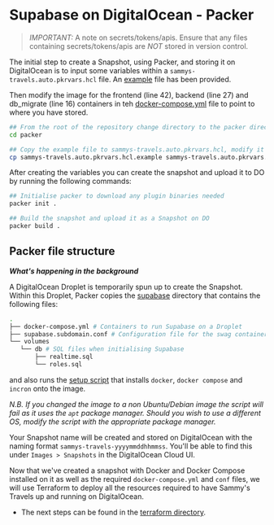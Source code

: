 # Supabase on DigitalOcean - Packer

> _IMPORTANT:_ A note on secrets/tokens/apis. Ensure that any files containing secrets/tokens/apis are _NOT_ stored in version control.

The initial step to create a Snapshot, using Packer, and storing it on DigitalOcean is to input some variables within a `sammys-travels.auto.pkrvars.hcl` file. An [example](./sammys-travels.auto.pkrvars.hcl.example) file has been provided.

Then modify the image for the frontend (line 42), backend (line 27) and db_migrate (line 16) containers in teh [docker-compose.yml](./sammys_travels/docker-compose.yml) file to point to where you have stored.


```bash
## From the root of the repository change directory to the packer directory
cd packer

## Copy the example file to sammys-travels.auto.pkrvars.hcl, modify it with your own variables and save
cp sammys-travels.auto.pkrvars.hcl.example sammys-travels.auto.pkrvars.hcl
```

After creating the variables you can create the snapshot and upload it to DO by running the following commands:

```bash
## Initialise packer to download any plugin binaries needed
packer init .

## Build the snapshot and upload it as a Snapshot on DO
packer build .
```

## Packer file structure

**_What's happening in the background_**

A DigitalOcean Droplet is temporarily spun up to create the Snapshot. Within this Droplet, Packer copies the [supabase](./packer/supabase) directory that contains the following files:

 ```bash
 .
├── docker-compose.yml # Containers to run Supabase on a Droplet
├── supabase.subdomain.conf # Configuration file for the swag container (runs nginx)
└── volumes
    └── db # SQL files when initialising Supabase
        ├── realtime.sql
        └── roles.sql
 ```

and also runs the [setup script](./packer/scripts/setup.sh) that installs `docker`, `docker compose` and `incron` onto the image.

_N.B. If you changed the image to a non Ubuntu/Debian image the script will fail as it uses the `apt` package manager. Should you wish to use a different OS, modify the script with the appropriate package manager._

Your Snapshot name will be created and stored on DigitalOcean with the naming format `sammys-travels-yyyymmddhhmmss`. You'll be able to find this under `Images > Snapshots` in the DigitalOcean Cloud UI.

Now that we've created a snapshot with Docker and Docker Compose installed on it as well as the required `docker-compose.yml` and `conf` files, we will use Terraform to deploy all the resources required to have Sammy's Travels up and running on DigitalOcean.

* The next steps can be found in the [terraform directory](../terraform/).